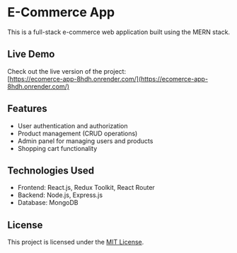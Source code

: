 # E-Commerce App

This is a full-stack e-commerce web application built using the MERN stack.

## Live Demo
Check out the live version of the project:  
[https://ecomerce-app-8hdh.onrender.com/](https://ecomerce-app-8hdh.onrender.com/)

## Features
- User authentication and authorization
- Product management (CRUD operations)
- Admin panel for managing users and products
- Shopping cart functionality

## Technologies Used
- Frontend: React.js, Redux Toolkit, React Router
- Backend: Node.js, Express.js
- Database: MongoDB

## License
This project is licensed under the [MIT License](./LICENSE).
